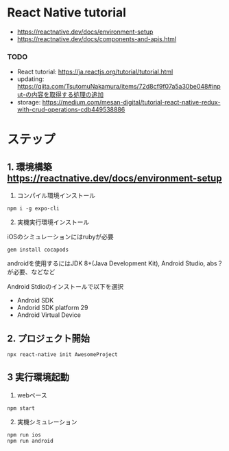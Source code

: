 # React Native tutorial

* https://reactnative.dev/docs/environment-setup
* https://reactnative.dev/docs/components-and-apis.html

### TODO

* React tutorial: https://ja.reactjs.org/tutorial/tutorial.html
* updating: https://qiita.com/TsutomuNakamura/items/72d8cf9f07a5a30be048#input-の内容を取得する処理の追加
* storage: https://medium.com/mesan-digital/tutorial-react-native-redux-with-crud-operations-cdb449538886

# ステップ

## 1. 環境構築 https://reactnative.dev/docs/environment-setup

1. コンパイル環境インストール

```
npm i -g expo-cli
```

2. 実機実行環境インストール

iOSのシミュレーションにはrubyが必要

```
gem install cocapods
```

androidを使用するにはJDK 8+(Java Development Kit), Android Studio, abs？が必要、などなど

Android Stdioのインストールで以下を選択
* Android SDK
* Andorid SDK platform 29
* Android Virtual Device


## 2. プロジェクト開始

```
npx react-native init AwesomeProject
```

## 3 実行環境起動

1. webベース

```
npm start
```

2. 実機シミュレーション

```
npm run ios
npm run android
```

